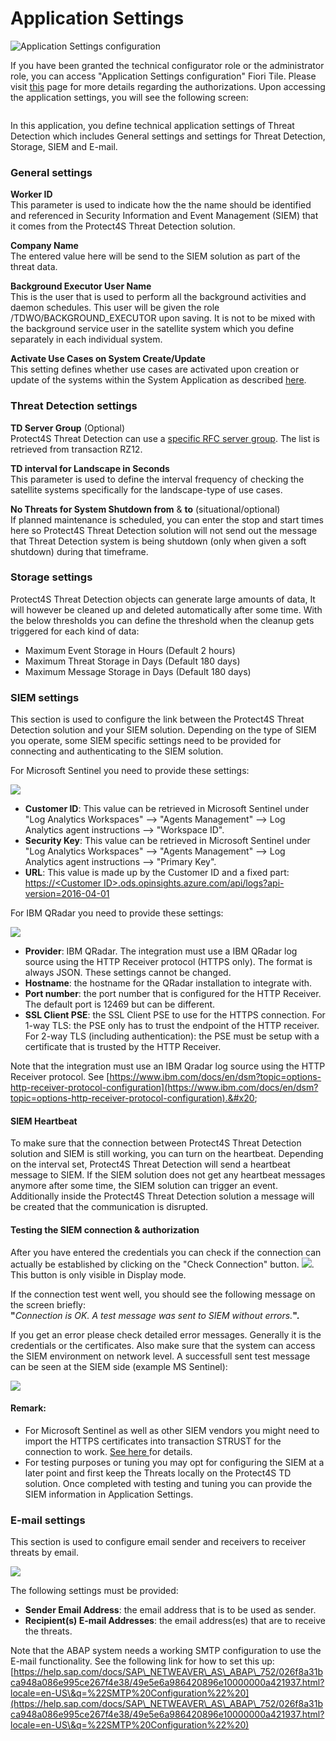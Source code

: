 # Application Settings

<div align="left">

<img src="../.gitbook/assets/image (29).png" alt="Application Settings configuration">

</div>

If you have been granted the technical configurator role or the administrator role, you can access "Application Settings configuration" Fiori Tile. Please visit [this](system-configuration-fiori-application/users-and-authorizations/authorizations.md) page for more details regarding the authorizations. Upon accessing the application settings, you will see the following screen:

<figure><img src="../.gitbook/assets/image (3).png" alt=""><figcaption></figcaption></figure>

In this application, you define technical application settings of Threat Detection which includes General settings and settings for Threat Detection, Storage, SIEM and E-mail.

### **General settings**

**Worker ID**\
This parameter is used to indicate how the the name should be identified and referenced in Security Information and Event Management (SIEM) that it comes from the Protect4S Threat Detection solution.

**Company Name**\
The entered value here will be send to the SIEM solution as part of the threat data.

**Background Executor User Name**\
This is the user that is used to perform all the background activities and daemon schedules. This user will be given the role /TDWO/BACKGROUND\_EXECUTOR upon saving. It is not to be mixed with the background service user in the satellite system which you define separately in each individual system.

**Activate Use Cases on System Create/Update**\
This setting defines whether use cases are activated upon creation or update of the systems within the System Application as described [here](system-configuration-fiori-application/).

### **Threat Detection settings**

**TD Server Group** (Optional)\
Protect4S Threat Detection can use a [specific RFC server group](troubleshooting/using-server-groups.md). The list is retrieved from transaction RZ12.

**TD interval for Landscape in Seconds**\
This parameter is used to define the interval frequency of checking the satellite systems specifically for the landscape-type of use cases.&#x20;

**No Threats for System Shutdown from** & **to** (situational/optional)\
If planned maintenance is scheduled, you can enter the stop and start times here so Protect4S Threat Detection solution will not send out the message that Threat Detection system is being shutdown (only when given a soft shutdown) during that timeframe.

### **Storage settings**

Protect4S Threat Detection objects can generate large amounts of data, It will however be cleaned up and deleted automatically after some time. With the below thresholds you can define the threshold when the cleanup gets triggered for each kind of data:

* Maximum Event Storage in Hours (Default 2 hours)
* Maximum Threat Storage in Days (Default 180 days)
* Maximum Message Storage in Days (Default 180 days)

### SIEM settings

This section is used to configure the link between the Protect4S Threat Detection solution and your SIEM solution. Depending on the type of SIEM you operate, some SIEM specific settings need to be provided for connecting and authenticating to the SIEM solution.&#x20;

For Microsoft Sentinel you need to provide these settings:

![](<../.gitbook/assets/image (41).png>)

* **Customer ID**: This value can be retrieved in Microsoft Sentinel under "Log Analytics Workspaces" --> "Agents Management" --> Log Analytics agent instructions --> "Workspace ID".
* **Security Key**: This value can be retrieved in Microsoft Sentinel under "Log Analytics Workspaces" --> "Agents Management" --> Log Analytics agent instructions --> "Primary Key".
* **URL**: This value is made up by the Customer ID and a fixed part: [https://\<Customer ID>.ods.opinsights.azure.com/api/logs?api-version=2016-04-01](../technical-setup/installation/https:/%3CCustomer\_ID%3E.ods.opinsights.azure.com/api/logs)

For IBM QRadar you need to provide these settings:

![](<../.gitbook/assets/image (19).png>)

* **Provider**: IBM QRadar. The integration must use a IBM QRadar log source using the HTTP Receiver protocol (HTTPS only). The format is always JSON. These settings cannot be changed.&#x20;
* **Hostname**: the hostname for the QRadar installation to integrate with.
* **Port number**: the port number that is configured for the HTTP Receiver. The default port is 12469 but can be different.
* **SSL Client PSE**: the SSL Client PSE to use for the HTTPS connection. For 1-way TLS: the PSE only has to trust the endpoint of the HTTP receiver. For 2-way TLS (including authentication): the PSE must be setup with a certificate that is trusted by the HTTP Receiver.

Note that the integration must use an IBM Qradar log source using the HTTP Receiver protocol. See [https://www.ibm.com/docs/en/dsm?topic=options-http-receiver-protocol-configuration](https://www.ibm.com/docs/en/dsm?topic=options-http-receiver-protocol-configuration).&#x20;

#### SIEM Heartbeat

To make sure that the connection between Protect4S Threat Detection solution and SIEM is still working, you can turn on the heartbeat. Depending on the interval set, Protect4S Threat Detection will send a heartbeat message to SIEM. If the SIEM solution does not get any heartbeat messages anymore after some time, the SIEM solution can trigger an event. Additionally inside the Protect4S Threat Detection solution a message will be created that the communication is disrupted.

#### Testing the SIEM connection & authorization

After you have entered the credentials you can check if the connection can actually be established by clicking on the "Check Connection" button. ![](<../.gitbook/assets/image (7) (2).png>). This button is only visible in Display mode.

If the connection test went well, you should see the following message on the screen briefly:\
**"**_Connection is OK. A test message was sent to SIEM without errors._**".**

If you get an error please check detailed error messages. Generally it is the credentials or the certificates. Also make sure that the system can access the SIEM environment on network level. A successfull sent test message can be seen at the SIEM side (example MS Sentinel):

![](<../.gitbook/assets/image (25).png>)

#### **Remark:**

* For Microsoft Sentinel as well as other SIEM vendors you might need to import the HTTPS certificates into transaction STRUST for the connection to work. [See here ](troubleshooting/siem-certificates.md)for details.
* For testing purposes or tuning you may opt for configuring the SIEM at a later point and first keep the Threats locally on the Protect4S TD solution. Once completed with testing and tuning you can provide the SIEM information in Application Settings.

### E-mail settings

This section is used to configure email sender and receivers to receiver threats by email.&#x20;

![](<../.gitbook/assets/image (20).png>)

&#x20;The following settings must be provided:

* **Sender Email Address**: the email address that is to be used as sender.
* **Recipient(s) E-mail Addresses**: the email address(es) that are to receive the threats.

Note that the ABAP system needs a working SMTP configuration to use the E-mail functionality. See the following link for how to set this up: [https://help.sap.com/docs/SAP\_NETWEAVER\_AS\_ABAP\_752/026f8a31bca948a086e995ce267f4e38/49e5e6a986420896e10000000a421937.html?locale=en-US\&q=%22SMTP%20Configuration%22%20](https://help.sap.com/docs/SAP\_NETWEAVER\_AS\_ABAP\_752/026f8a31bca948a086e995ce267f4e38/49e5e6a986420896e10000000a421937.html?locale=en-US\&q=%22SMTP%20Configuration%22%20)



